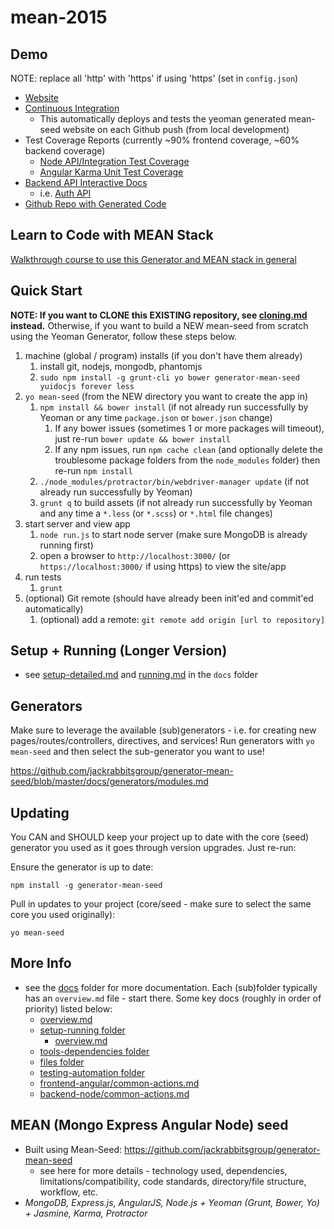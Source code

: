 # mean-2015

## Demo
NOTE: replace all 'http' with 'https' if using 'https' (set in `config.json`)
- [Website](http://162.243.148.119:3000/)
- [Continuous Integration](http://162.243.148.119:3010/)
	- This automatically deploys and tests the yeoman generated mean-seed website on each Github push (from local development)
- Test Coverage Reports (currently ~90% frontend coverage, ~60% backend coverage)
	- [Node API/Integration Test Coverage](http://162.243.148.119:3000/src/coverage-node/lcov-report/)
	- [Angular Karma Unit Test Coverage](http://162.243.148.119:3000/src/coverage-angular/PhantomJS%201.9.8%20%28Linux%29/)
- [Backend API Interactive Docs](http://162.243.148.119:3000/api/help)
	- i.e. [Auth API](http://162.243.148.119:3000/api/auth/help)
- [Github Repo with Generated Code](https://github.com/jackrabbitsgroup/mean-seed-gen)


## Learn to Code with MEAN Stack
[Walkthrough course to use this Generator and MEAN stack in general](https://www.packtpub.com/web-development/mastering-mean-web-development-video)


## Quick Start

**NOTE: If you want to CLONE this EXISTING repository, see [cloning.md](docs/setup-running/cloning.md) instead.** Otherwise, if you want to build a NEW mean-seed from scratch using the Yeoman Generator, follow these steps below.

1. machine (global / program) installs (if you don't have them already)
	1. install git, nodejs, mongodb, phantomjs
	2. `sudo npm install -g grunt-cli yo bower generator-mean-seed yuidocjs forever less`
2. `yo mean-seed` (from the NEW directory you want to create the app in)
	1. `npm install && bower install` (if not already run successfully by Yeoman or any time `package.json` or `bower.json` change)
		1. If any bower issues (sometimes 1 or more packages will timeout), just re-run `bower update && bower install`
		2. If any npm issues, run `npm cache clean` (and optionally delete the troublesome package folders from the `node_modules` folder) then re-run `npm install`
	2. `./node_modules/protractor/bin/webdriver-manager update` (if not already run successfully by Yeoman)
	3. `grunt q` to build assets (if not already run successfully by Yeoman and any time a `*.less` (or `*.scss`) or `*.html` file changes)
3. start server and view app
	1. `node run.js` to start node server (make sure MongoDB is already running first)
	2. open a browser to `http://localhost:3000/` (or `https://localhost:3000/` if using https) to view the site/app
4. run tests
	1. `grunt`
5. (optional) Git remote (should have already been init'ed and commit'ed automatically)
	1. (optional) add a remote: `git remote add origin [url to repository]`



## Setup + Running (Longer Version)
- see [setup-detailed.md](docs/setup-running/setup-detailed.md) and [running.md](docs/setup-running/running.md) in the `docs` folder


## Generators
Make sure to leverage the available (sub)generators - i.e. for creating new pages/routes/controllers, directives, and services!
Run generators with `yo mean-seed` and then select the sub-generator you want to use!

https://github.com/jackrabbitsgroup/generator-mean-seed/blob/master/docs/generators/modules.md



## Updating
You CAN and SHOULD keep your project up to date with the core (seed) generator you used as it goes through version upgrades. Just re-run:

Ensure the generator is up to date:
```
npm install -g generator-mean-seed
```

Pull in updates to your project (core/seed - make sure to select the same core you used originally):
```
yo mean-seed
```
	
	
## More Info
- see the [docs](docs) folder for more documentation. Each (sub)folder typically has an `overview.md` file - start there. Some key docs (roughly in order of priority) listed below:
	- [overview.md](docs/overview.md)
	- [setup-running folder](docs/setup-running)
		- [overview.md](docs/setup-running/overview.md)
	- [tools-dependencies folder](docs/tools-dependencies)
	- [files folder](docs/files)
	- [testing-automation folder](docs/testing-automation)
	- [frontend-angular/common-actions.md](docs/frontend-angular/common-actions.md)
	- [backend-node/common-actions.md](docs/backend-node/common-actions.md)

	

## MEAN (Mongo Express Angular Node) seed
- Built using Mean-Seed: https://github.com/jackrabbitsgroup/generator-mean-seed
	- see here for more details - technology used, dependencies, limitations/compatibility, code standards, directory/file structure, workflow, etc.
- *MongoDB, Express.js, AngularJS, Node.js + Yeoman (Grunt, Bower, Yo) + Jasmine, Karma, Protractor*
